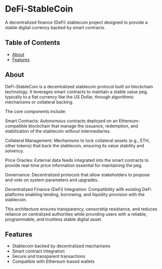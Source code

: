 
# DeFi-StableCoin

A decentralized finance (DeFi) stablecoin project designed to provide a stable digital currency backed by smart contracts.

## Table of Contents

- [About](#about)
- [Features](#features)

## About

DeFi-StableCoin is a decentralized stablecoin protocol built on blockchain technology. It leverages smart contracts to maintain a stable value peg, typically to a fiat currency like the US Dollar, through algorithmic mechanisms or collateral backing.

The core components include:

Smart Contracts: Autonomous contracts deployed on an Ethereum-compatible blockchain that manage the issuance, redemption, and stabilization of the stablecoin without intermediaries.

Collateral Management: Mechanisms to lock collateral assets (e.g., ETH, other tokens) that back the stablecoin, ensuring its value stability and solvency.

Price Oracles: External data feeds integrated into the smart contracts to provide real-time price information essential for maintaining the peg.

Governance: Decentralized protocols that allow stakeholders to propose and vote on system parameters and upgrades.

Decentralized Finance (DeFi) Integration: Compatibility with existing DeFi platforms enabling lending, borrowing, and liquidity provision with the stablecoin.

This architecture ensures transparency, censorship resistance, and reduces reliance on centralized authorities while providing users with a reliable, programmable, and trustless stable digital asset.

## Features

- Stablecoin backed by decentralized mechanisms
- Smart contract integration
- Secure and transparent transactions
- Compatible with Ethereum-based wallets
